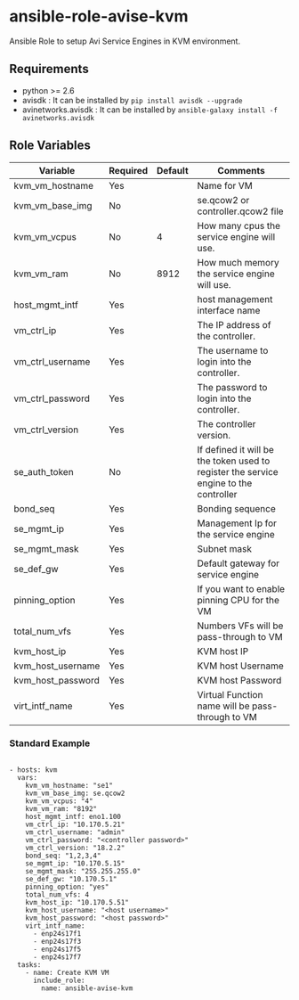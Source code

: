 # ansible-role-avise-kvm
Ansible Role to setup Avi Service Engines in KVM environment.

Requirements
------------
 - python >= 2.6
 - avisdk : It can be installed by `pip install avisdk --upgrade`
 - avinetworks.avisdk : It can be installed by `ansible-galaxy install -f avinetworks.avisdk` 

Role Variables
--------------

| Variable | Required | Default | Comments |
|----------|----------|---------|----------|
|kvm_vm_hostname|Yes||Name for VM|
|kvm_vm_base_img|No||se.qcow2 or controller.qcow2 file|
|kvm_vm_vcpus|No|4|How many cpus the service engine will use.|
|kvm_vm_ram|No|8912|How much memory the service engine will use.|
|host_mgmt_intf|Yes||host management interface name|
|vm_ctrl_ip|Yes||The IP address of the controller.|
|vm_ctrl_username|Yes||The username to login into the controller.|
|vm_ctrl_password|Yes||The password to login into the controller.|
|vm_ctrl_version|Yes||The controller version.|
|se_auth_token|No||If defined it will be the token used to register the service engine to the controller|
|bond_seq|Yes||Bonding sequence|
|se_mgmt_ip|Yes||Management Ip for the service engine|
|se_mgmt_mask|Yes||Subnet mask|
|se_def_gw|Yes||Default gateway for service engine|
|pinning_option|Yes||If you want to enable pinning CPU for the VM|
|total_num_vfs|Yes||Numbers VFs will be pass-through to VM|
|kvm_host_ip|Yes||KVM host IP|
|kvm_host_username|Yes||KVM host Username|
|kvm_host_password|Yes||KVM host Password|
|virt_intf_name|Yes||Virtual Function name will be pass-through to VM|


### Standard Example
```

- hosts: kvm
  vars:
    kvm_vm_hostname: "se1"
    kvm_vm_base_img: se.qcow2
    kvm_vm_vcpus: "4"
    kvm_vm_ram: "8192"
    host_mgmt_intf: eno1.100
    vm_ctrl_ip: "10.170.5.21"
    vm_ctrl_username: "admin"
    vm_ctrl_password: "<controller password>"
    vm_ctrl_version: "18.2.2"
    bond_seq: "1,2,3,4"
    se_mgmt_ip: "10.170.5.15"
    se_mgmt_mask: "255.255.255.0"
    se_def_gw: "10.170.5.1"
    pinning_option: "yes"
    total_num_vfs: 4
    kvm_host_ip: "10.170.5.51"
    kvm_host_username: "<host username>"
    kvm_host_password: "<host password>"
    virt_intf_name:
      - enp24s17f1
      - enp24s17f3
      - enp24s17f5
      - enp24s17f7
  tasks:
    - name: Create KVM VM
      include_role:
        name: ansible-avise-kvm

```
